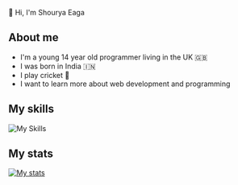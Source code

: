 👋 Hi, I'm Shourya Eaga

## About me
- I'm a young 14 year old programmer living in the UK 🇬🇧
- I was born in India 🇮🇳
- I play cricket 🏏
- I want to learn more about web development and programming

## My skills
![My Skills](https://skillicons.dev/icons?i=js,html,css,rust,postgres,docker,linux,vscode,git)

## My stats
[![My stats](https://github-readme-stats.vercel.app/api?username=shouryaeaga&theme=dracula)](https://github.com/anuraghazra/github-readme-stats)
